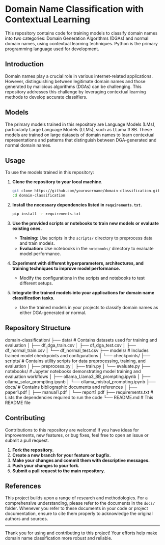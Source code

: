 # Domain Name Classification with Contextual Learning

This repository contains code for training models to classify domain names into two categories: Domain Generation Algorithms (DGAs) and normal domain names, using contextual learning techniques. Python is the primary programming language used for development.

## Introduction

Domain names play a crucial role in various internet-related applications. However, distinguishing between legitimate domain names and those generated by malicious algorithms (DGAs) can be challenging. This repository addresses this challenge by leveraging contextual learning methods to develop accurate classifiers.

## Models

The primary models trained in this repository are Language Models (LMs), particularly Large Language Models (LLMs), such as LLama 3 8B. These models are trained on large datasets of domain names to learn contextual representations and patterns that distinguish between DGA-generated and normal domain names.

## Usage

To use the models trained in this repository:

1. **Clone the repository to your local machine.**
    ```sh
    git clone https://github.com/yourusername/domain-classification.git
    cd domain-classification
    ```

2. **Install the necessary dependencies listed in `requirements.txt`.**
    ```sh
    pip install -r requirements.txt
    ```

3. **Use the provided scripts or notebooks to train new models or evaluate existing ones.**
    - **Training:** Use scripts in the `scripts/` directory to preprocess data and train models.
    - **Evaluation:** Use notebooks in the `notebooks/` directory to evaluate model performance.

4. **Experiment with different hyperparameters, architectures, and training techniques to improve model performance.**
    - Modify the configurations in the scripts and notebooks to test different setups.

5. **Integrate the trained models into your applications for domain name classification tasks.**
    - Use the trained models in your projects to classify domain names as either DGA-generated or normal.

## Repository Structure

domain-classification/
├── data/ # Contains datasets used for training and evaluation
│ ├── df_dga_train.csv
│ ├── df_dga_test.csv
│ ├── df_normal_train.csv
│ └── df_normal_test.csv
├── models/ # Includes trained model checkpoints and configurations
│ └── checkpoints/
├── scripts/ # Contains utility scripts for data preprocessing, training, and evaluation
│ ├── preprocess.py
│ ├── train.py
│ └── evaluate.py
├── notebooks/ # Jupyter notebooks demonstrating model training and evaluation workflows
│ ├── ollama_Llama3_8B_prompting.ipynb
│ ├── ollama_solar_prompting.ipynb
│ └── ollama_mistral_prompting.ipynb
├── docs/ # Contains bibliographic documents and references
│ ├── paper1.pdf
│ ├── manual1.pdf
│ └── report1.pdf
├── requirements.txt # Lists the dependencies required to run the code
└── README.md # This README file


## Contributing

Contributions to this repository are welcome! If you have ideas for improvements, new features, or bug fixes, feel free to open an issue or submit a pull request.

1. **Fork the repository.**
2. **Create a new branch for your feature or bugfix.**
3. **Make your changes and commit them with descriptive messages.**
4. **Push your changes to your fork.**
5. **Submit a pull request to the main repository.**

## References

This project builds upon a range of research and methodologies. For a comprehensive understanding, please refer to the documents in the `docs/` folder. Whenever you refer to these documents in your code or project documentation, ensure to cite them properly to acknowledge the original authors and sources.

---

Thank you for using and contributing to this project! Your efforts help make domain name classification more robust and reliable.

